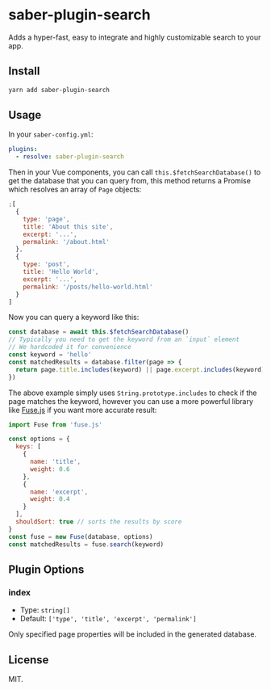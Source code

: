 # saber-plugin-search

Adds a hyper-fast, easy to integrate and highly customizable search to your app.

## Install

```bash
yarn add saber-plugin-search
```

## Usage

In your `saber-config.yml`:

```yml
plugins:
  - resolve: saber-plugin-search
```

Then in your Vue components, you can call `this.$fetchSearchDatabase()` to get the database that you can query from, this method returns a Promise which resolves an array of `Page` objects:

```js
;[
  {
    type: 'page',
    title: 'About this site',
    excerpt: '...',
    permalink: '/about.html'
  },
  {
    type: 'post',
    title: 'Hello World',
    excerpt: '...',
    permalink: '/posts/hello-world.html'
  }
]
```

Now you can query a keyword like this:

```js
const database = await this.$fetchSearchDatabase()
// Typically you need to get the keyword from an `input` element
// We hardcoded it for convenience
const keyword = 'hello'
const matchedResults = database.filter(page => {
  return page.title.includes(keyword) || page.excerpt.includes(keyword)
})
```

The above example simply uses `String.prototype.includes` to check if the page matches the keyword, however you can use a more powerful library like [Fuse.js](https://fusejs.io/) if you want more accurate result:

```js
import Fuse from 'fuse.js'

const options = {
  keys: [
    {
      name: 'title',
      weight: 0.6
    },
    {
      name: 'excerpt',
      weight: 0.4
    }
  ],
  shouldSort: true // sorts the results by score
}
const fuse = new Fuse(database, options)
const matchedResults = fuse.search(keyword)
```

## Plugin Options

### index

- Type: `string[]`
- Default: `['type', 'title', 'excerpt', 'permalink']`

Only specified page properties will be included in the generated database.

## License

MIT.
